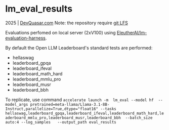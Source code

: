# lm_eval_results
2025 | [DevQuasar.com](http://devquasar.com)
Note: the repository require [git LFS](https://git-lfs.com/) 

Evaluations perfomed on local server (2xV100) using [EleutherAI/lm-evaluation-harness](https://github.com/EleutherAI/lm-evaluation-harness).

By default the Open LLM Leaderboard's standard tests are performed:
- hellaswag
- leaderboard_gpqa
- leaderboard_ifeval
- leaderboard_math_hard
- leaderboard_mmlu_pro
- leaderboard_musr
- leaderboard_bbh

To replicate, use command
`accelerate launch -m  lm_eval --model hf  --model_args pretrained=meta-llama/Llama-3.1-8B-Instruct,parallelize=True,dtype="float16" --tasks hellaswag,leaderboard_gpqa,leaderboard_ifeval,leaderboard_math_hard,leaderboard_mmlu_pro,leaderboard_musr,leaderboard_bbh  --batch_size auto:4 --log_samples   --output_path eval_results`
